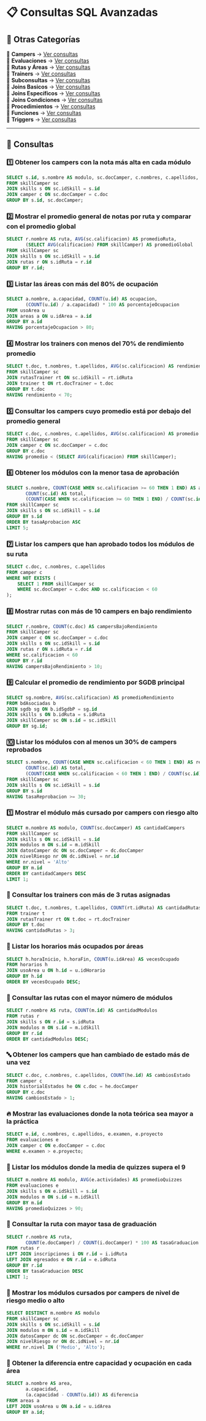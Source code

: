 # 📋 Consultas SQL Avanzadas

## 📂 Otras Categorías

📌 **Campers** → [Ver consultas](../../consultas-sql/1.campers/)  
📌 **Evaluaciones** → [Ver consultas](../../consultas-sql/2.evaluaciones/)  
📌 **Rutas y Áreas** → [Ver consultas](../../consultas-sql/3.rutas_Areas/)  
📌 **Trainers** → [Ver consultas](../../consultas-sql/4.trainers/)  
📌 **Subconsultas** → [Ver consultas](../../consultas-sql/5.SubConsultas/)  
📌 **Joins Basicos** → [Ver consultas](../../consultas-sql/6.joins_basicos/)  
📌 **Joins Específicos** → [Ver consultas](../../consultas-sql/7.Joins_especificos/)  
📌 **Joins Condiciones** → [Ver consultas](../../consultas-sql/8.joins_condiciones/)  
📌 **Procedimientos** → [Ver consultas](../../consultas-sql/9.procedimientos/)  
📌 **Funciones** → [Ver consultas](../../consultas-sql/10.funciones/)  
📌 **Triggers** → [Ver consultas](../../consultas-sql/11.triggers/)   


---  

## 📌 Consultas  

### 1️⃣ Obtener los campers con la nota más alta en cada módulo  
```sql
SELECT s.id, s.nombre AS modulo, sc.docCamper, c.nombres, c.apellidos, MAX(sc.calificacion) AS notaMaxima
FROM skillCamper sc
JOIN skills s ON sc.idSkill = s.id
JOIN camper c ON sc.docCamper = c.doc
GROUP BY s.id, sc.docCamper;
```
### 2️⃣ Mostrar el promedio general de notas por ruta y comparar con el promedio global  
```sql
SELECT r.nombre AS ruta, AVG(sc.calificacion) AS promedioRuta,
       (SELECT AVG(calificacion) FROM skillCamper) AS promedioGlobal
FROM skillCamper sc
JOIN skills s ON sc.idSkill = s.id
JOIN rutas r ON s.idRuta = r.id
GROUP BY r.id;
```
### 3️⃣ Listar las áreas con más del 80% de ocupación  
```sql
SELECT a.nombre, a.capacidad, COUNT(u.id) AS ocupacion, 
       (COUNT(u.id) / a.capacidad) * 100 AS porcentajeOcupacion
FROM usoArea u
JOIN areas a ON u.idArea = a.id
GROUP BY a.id
HAVING porcentajeOcupacion > 80;
```
### 4️⃣ Mostrar los trainers con menos del 70% de rendimiento promedio  
```sql
SELECT t.doc, t.nombres, t.apellidos, AVG(sc.calificacion) AS rendimiento
FROM skillCamper sc
JOIN rutasTrainer rt ON sc.idSkill = rt.idRuta
JOIN trainer t ON rt.docTrainer = t.doc
GROUP BY t.doc
HAVING rendimiento < 70;
```
### 5️⃣ Consultar los campers cuyo promedio está por debajo del promedio general  
```sql
SELECT c.doc, c.nombres, c.apellidos, AVG(sc.calificacion) AS promedio
FROM skillCamper sc
JOIN camper c ON sc.docCamper = c.doc
GROUP BY c.doc
HAVING promedio < (SELECT AVG(calificacion) FROM skillCamper);
```
### 6️⃣ Obtener los módulos con la menor tasa de aprobación  
```sql
SELECT s.nombre, COUNT(CASE WHEN sc.calificacion >= 60 THEN 1 END) AS aprobados,
       COUNT(sc.id) AS total,
       (COUNT(CASE WHEN sc.calificacion >= 60 THEN 1 END) / COUNT(sc.id)) * 100 AS tasaAprobacion
FROM skillCamper sc
JOIN skills s ON sc.idSkill = s.id
GROUP BY s.id
ORDER BY tasaAprobacion ASC
LIMIT 5;
```
### 7️⃣ Listar los campers que han aprobado todos los módulos de su ruta  
```sql
SELECT c.doc, c.nombres, c.apellidos
FROM camper c
WHERE NOT EXISTS (
    SELECT 1 FROM skillCamper sc
    WHERE sc.docCamper = c.doc AND sc.calificacion < 60
);
```
### 8️⃣ Mostrar rutas con más de 10 campers en bajo rendimiento  
```sql
SELECT r.nombre, COUNT(c.doc) AS campersBajoRendimiento
FROM skillCamper sc
JOIN camper c ON sc.docCamper = c.doc
JOIN skills s ON sc.idSkill = s.id
JOIN rutas r ON s.idRuta = r.id
WHERE sc.calificacion < 60
GROUP BY r.id
HAVING campersBajoRendimiento > 10;
```
### 9️⃣ Calcular el promedio de rendimiento por SGDB principal  
```sql
SELECT sg.nombre, AVG(sc.calificacion) AS promedioRendimiento
FROM bdAsociadas b
JOIN sgdb sg ON b.idSgdbP = sg.id
JOIN skills s ON b.idRuta = s.idRuta
JOIN skillCamper sc ON s.id = sc.idSkill
GROUP BY sg.id;
```
### 🔟 Listar los módulos con al menos un 30% de campers reprobados  
```sql
SELECT s.nombre, COUNT(CASE WHEN sc.calificacion < 60 THEN 1 END) AS reprobados,
       COUNT(sc.id) AS total,
       (COUNT(CASE WHEN sc.calificacion < 60 THEN 1 END) / COUNT(sc.id)) * 100 AS tasaReprobacion
FROM skillCamper sc
JOIN skills s ON sc.idSkill = s.id
GROUP BY s.id
HAVING tasaReprobacion >= 30;
```
### 1️⃣ Mostrar el módulo más cursado por campers con riesgo alto  
```sql
SELECT m.nombre AS modulo, COUNT(sc.docCamper) AS cantidadCampers
FROM skillCamper sc
JOIN skills s ON sc.idSkill = s.id
JOIN modulos m ON s.id = m.idSkill
JOIN datosCamper dc ON sc.docCamper = dc.docCamper
JOIN nivelRiesgo nr ON dc.idNivel = nr.id
WHERE nr.nivel = 'Alto'
GROUP BY m.id
ORDER BY cantidadCampers DESC
LIMIT 1;
```
### 🔡 Consultar los trainers con más de 3 rutas asignadas  
```sql
SELECT t.doc, t.nombres, t.apellidos, COUNT(rt.idRuta) AS cantidadRutas
FROM trainer t
JOIN rutasTrainer rt ON t.doc = rt.docTrainer
GROUP BY t.doc
HAVING cantidadRutas > 3;
```
### 🔢 Listar los horarios más ocupados por áreas  
```sql
SELECT h.horaInicio, h.horaFin, COUNT(u.idArea) AS vecesOcupado
FROM horarios h
JOIN usoArea u ON h.id = u.idHorario
GROUP BY h.id
ORDER BY vecesOcupado DESC;
```
### 🔣 Consultar las rutas con el mayor número de módulos  
```sql
SELECT r.nombre AS ruta, COUNT(m.id) AS cantidadModulos
FROM rutas r
JOIN skills s ON r.id = s.idRuta
JOIN modulos m ON s.id = m.idSkill
GROUP BY r.id
ORDER BY cantidadModulos DESC;
```
### 🔤 Obtener los campers que han cambiado de estado más de una vez  
```sql
SELECT c.doc, c.nombres, c.apellidos, COUNT(he.id) AS cambiosEstado
FROM camper c
JOIN historialEstados he ON c.doc = he.docCamper
GROUP BY c.doc
HAVING cambiosEstado > 1;
```
### 🔥 Mostrar las evaluaciones donde la nota teórica sea mayor a la práctica  
```sql
SELECT e.id, c.nombres, c.apellidos, e.examen, e.proyecto
FROM evaluaciones e
JOIN camper c ON e.docCamper = c.doc
WHERE e.examen > e.proyecto;
```
### 🔦 Listar los módulos donde la media de quizzes supera el 9  
```sql
SELECT m.nombre AS modulo, AVG(e.actividades) AS promedioQuizzes
FROM evaluaciones e
JOIN skills s ON e.idSkill = s.id
JOIN modulos m ON s.id = m.idSkill
GROUP BY m.id
HAVING promedioQuizzes > 90;
```
### 🔧 Consultar la ruta con mayor tasa de graduación  
```sql
SELECT r.nombre AS ruta, 
       COUNT(e.docCamper) / COUNT(i.docCamper) * 100 AS tasaGraduacion
FROM rutas r
LEFT JOIN inscripciones i ON r.id = i.idRuta
LEFT JOIN egresados e ON r.id = e.idRuta
GROUP BY r.id
ORDER BY tasaGraduacion DESC
LIMIT 1;
```
### 🔨 Mostrar los módulos cursados por campers de nivel de riesgo medio o alto  
```sql
SELECT DISTINCT m.nombre AS modulo
FROM skillCamper sc
JOIN skills s ON sc.idSkill = s.id
JOIN modulos m ON s.id = m.idSkill
JOIN datosCamper dc ON sc.docCamper = dc.docCamper
JOIN nivelRiesgo nr ON dc.idNivel = nr.id
WHERE nr.nivel IN ('Medio', 'Alto');
```
### 🔩 Obtener la diferencia entre capacidad y ocupación en cada área  
```sql
SELECT a.nombre AS area, 
       a.capacidad, 
       (a.capacidad - COUNT(u.id)) AS diferencia
FROM areas a
LEFT JOIN usoArea u ON a.id = u.idArea
GROUP BY a.id;
```


